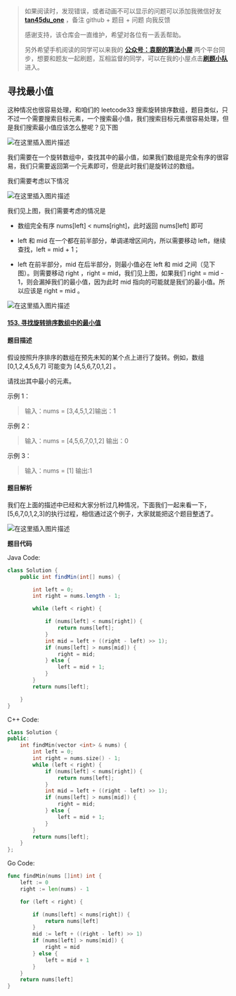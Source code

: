 > 如果阅读时，发现错误，或者动画不可以显示的问题可以添加我微信好友 **[tan45du_one](https://raw.githubusercontent.com/tan45du/tan45du.github.io/master/个人微信.15egrcgqd94w.jpg)** ，备注 github + 题目 + 问题 向我反馈
>
> 感谢支持，该仓库会一直维护，希望对各位有一丢丢帮助。
>
> 另外希望手机阅读的同学可以来我的 <u>[**公众号：袁厨的算法小屋**](https://raw.githubusercontent.com/tan45du/test/master/微信图片_20210320152235.2pthdebvh1c0.png)</u> 两个平台同步，想要和题友一起刷题，互相监督的同学，可以在我的小屋点击<u>[**刷题小队**](https://raw.githubusercontent.com/tan45du/test/master/微信图片_20210320152235.2pthdebvh1c0.png)</u>进入。

## **寻找最小值**

这种情况也很容易处理，和咱们的 leetcode33 搜索旋转排序数组，题目类似，只不过一个需要搜索目标元素，一个搜索最小值，我们搜索目标元素很容易处理，但是我们搜索最小值应该怎么整呢？见下图

![在这里插入图片描述](https://img-blog.csdnimg.cn/20210321134701939.png)

我们需要在一个旋转数组中，查找其中的最小值，如果我们数组是完全有序的很容易，我们只需要返回第一个元素即可，但是此时我们是旋转过的数组。

我们需要考虑以下情况

![在这里插入图片描述](https://img-blog.csdnimg.cn/2021032113472644.png)

我们见上图，我们需要考虑的情况是

- 数组完全有序 nums[left] < nums[right]，此时返回 nums[left] 即可

- left 和 mid 在一个都在前半部分，单调递增区间内，所以需要移动 left，继续查找，left = mid + 1；

- left 在前半部分，mid 在后半部分，则最小值必在 left 和 mid 之间（见下图）。则需要移动 right ，right = mid，我们见上图，如果我们 right = mid - 1，则会漏掉我们的最小值，因为此时 mid 指向的可能就是我们的最小值。所以应该是 right = mid 。

![在这里插入图片描述](https://img-blog.csdnimg.cn/20210321134748668.png)

#### [153. 寻找旋转排序数组中的最小值](https://leetcode-cn.com/problems/find-minimum-in-rotated-sorted-array/)

#### **题目描述**

假设按照升序排序的数组在预先未知的某个点上进行了旋转。例如，数组 [0,1,2,4,5,6,7] 可能变为 [4,5,6,7,0,1,2] 。

请找出其中最小的元素。

示例 1：

> 输入：nums = [3,4,5,1,2]输出：1

示例 2：

> 输入：nums = [4,5,6,7,0,1,2] 输出：0

示例 3：

> 输入：nums = [1] 输出:1

#### **题目解析**

我们在上面的描述中已经和大家分析过几种情况，下面我们一起来看一下，[5,6,7,0,1,2,3]的执行过程，相信通过这个例子，大家就能把这个题目整透了。

![在这里插入图片描述](https://img-blog.csdnimg.cn/20210321134814233.png)

**题目代码**

Java Code:

```java
class Solution {
    public int findMin(int[] nums) {

        int left = 0;
        int right = nums.length - 1;

        while (left < right) {

            if (nums[left] < nums[right]) {
                return nums[left];
            }
            int mid = left + ((right - left) >> 1);
            if (nums[left] > nums[mid]) {
                right = mid;
            } else {
                left = mid + 1;
            }
        }
        return nums[left];

    }
}
```

C++ Code:

```cpp
class Solution {
public:
    int findMin(vector <int> & nums) {
        int left = 0;
        int right = nums.size() - 1;
        while (left < right) {
            if (nums[left] < nums[right]) {
                return nums[left];
            }
            int mid = left + ((right - left) >> 1);
            if (nums[left] > nums[mid]) {
                right = mid;
            } else {
                left = mid + 1;
            }
        }
        return nums[left];
    }
};
```

Go Code:

```go
func findMin(nums []int) int {
    left := 0
    right := len(nums) - 1

    for (left < right) {

        if (nums[left] < nums[right]) {
            return nums[left]
        }
        mid := left + ((right - left) >> 1)
        if (nums[left] > nums[mid]) {
            right = mid
        } else {
            left = mid + 1
        }
    }
    return nums[left]
}
```
